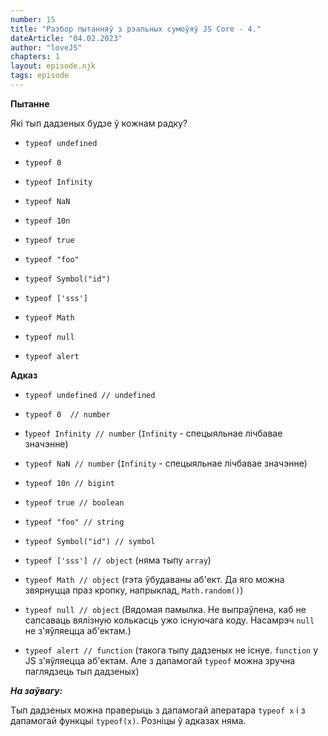 ```yaml
---
number: 15
title: "Разбор пытанняў з рэальных сумоўяў JS Core - 4."
dateArticle: "04.02.2023"
author: "loveJS"
chapters: 1
layout: episode.njk
tags: episode
---
```


**Пытанне**

Які тып дадзеных будзе ў кожнам радку?

- ```typeof undefined```

- ```typeof 0```

- ```typeof Infinity```

- ```typeof NaN```

- ```typeof 10n```

- ```typeof true```

- ```typeof "foo"```

- ```typeof Symbol("id")```

- ```typeof ['sss']```

- ```typeof Math```

- ```typeof null```

- ```typeof alert```

**Адказ**

- ```typeof undefined // undefined```

- ```typeof 0  // number```

- t```ypeof Infinity // number``` (`Infinity` - спецыяльнае лічбавае значэнне)

- ```typeof NaN // number``` (`Infinity` - спецыяльнае лічбавае значэнне)

- ```typeof 10n // bigint```

- ```typeof true // boolean```

- ```typeof "foo" // string```

- ```typeof Symbol("id") // symbol```

- ```typeof ['sss'] // object``` (няма тыпу `array`)

- ```typeof Math // object``` (гэта ўбудаваны аб'ект. Да яго можна звярнуцца праз кропку, напрыклад, `Math.random()`)

- ```typeof null // object``` (Вядомая памылка. Не выпраўлена, каб не сапсаваць вялізную колькасць ужо існуючага коду. Насамрэч `null` не з'яўляецца аб'ектам.)

- ```typeof alert // function``` (такога тыпу дадзеных не існуе. `function` у JS з'яўляецца аб'ектам. Але з дапамогай `typeof` можна зручна паглядзець тып дадзеных)

**_На заўвагу:_**

Тып дадзеных можна праверыць з дапамогай аператара `typeof x` і з дапамогай функцыі `typeof(x)`. Розніцы ў адказах няма.
